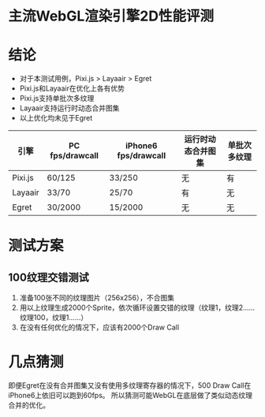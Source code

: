 主流WebGL渲染引擎2D性能评测
===

# 结论
- 对于本测试用例，Pixi.js > Layaair > Egret
- Pixi.js和Layaair在优化上各有优势
- Pixi.js支持单批次多纹理
- Layaair支持运行时动态合并图集
- 以上优化均未见于Egret

| 引擎 | PC fps/drawcall | iPhone6 fps/drawcall | 运行时动态合并图集 | 单批次多纹理 |
| --- | --- | --- | --- | --- |
| Pixi.js | 60/125 | 33/250 | 无 | 有 |
| Layaair | 33/70 | 25/70 | 有 | 无
| Egret | 30/2000 | 15/2000 | 无 | 无

# 测试方案

## 100纹理交错测试
1. 准备100张不同的纹理图片（256x256），不合图集
1. 用以上纹理生成2000个Sprite，依次循环设置交错的纹理（纹理1，纹理2……纹理100，纹理1……）
1. 在没有任何优化的情况下，应该有2000个Draw Call

# 几点猜测
即便Egret在没有合并图集又没有使用多纹理寄存器的情况下，500 Draw Call在iPhone6上依旧可以跑到60fps。
所以猜测可能WebGL在底层做了类似动态纹理合并的优化。